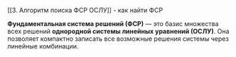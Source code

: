 [[3. Алгоритм поиска ФСР ОСЛУ]] - как найти ФСР

**Фундаментальная система решений (ФСР)** — это базис множества всех решений **однородной системы линейных уравнений (ОСЛУ)**. Она позволяет компактно записать все возможные решения системы через линейные комбинации. 
